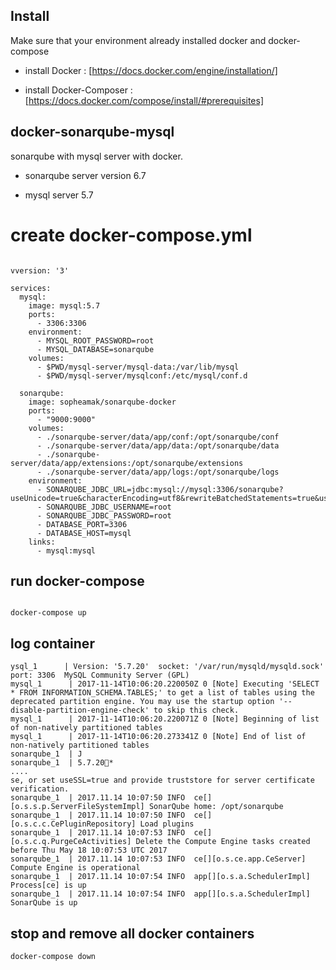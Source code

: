 ## Install

Make sure that your environment already installed docker and docker-compose

- install Docker : [https://docs.docker.com/engine/installation/]

- install Docker-Composer : [https://docs.docker.com/compose/install/#prerequisites]

## docker-sonarqube-mysql
sonarqube with mysql server with docker.

- sonarqube server version 6.7

- mysql server 5.7


# create docker-compose.yml 
```

vversion: '3'

services:
  mysql:
    image: mysql:5.7
    ports:
      - 3306:3306
    environment:
      - MYSQL_ROOT_PASSWORD=root
      - MYSQL_DATABASE=sonarqube
    volumes:
      - $PWD/mysql-server/mysql-data:/var/lib/mysql
      - $PWD/mysql-server/mysqlconf:/etc/mysql/conf.d

  sonarqube:
    image: sopheamak/sonarqube-docker
    ports:
      - "9000:9000"
    volumes:
      - ./sonarqube-server/data/app/conf:/opt/sonarqube/conf
      - ./sonarqube-server/data/app/data:/opt/sonarqube/data
      - ./sonarqube-server/data/app/extensions:/opt/sonarqube/extensions
      - ./sonarqube-server/data/app/logs:/opt/sonarqube/logs
    environment:
      - SONARQUBE_JDBC_URL=jdbc:mysql://mysql:3306/sonarqube?useUnicode=true&characterEncoding=utf8&rewriteBatchedStatements=true&useConfigs=maxPerformance
      - SONARQUBE_JDBC_USERNAME=root
      - SONARQUBE_JDBC_PASSWORD=root
      - DATABASE_PORT=3306
      - DATABASE_HOST=mysql
    links:
      - mysql:mysql

  ```


## run docker-compose
```

docker-compose up
```

## log container
```
ysql_1      | Version: '5.7.20'  socket: '/var/run/mysqld/mysqld.sock'  port: 3306  MySQL Community Server (GPL)
mysql_1      | 2017-11-14T10:06:20.220050Z 0 [Note] Executing 'SELECT * FROM INFORMATION_SCHEMA.TABLES;' to get a list of tables using the deprecated partition engine. You may use the startup option '--disable-partition-engine-check' to skip this check. 
mysql_1      | 2017-11-14T10:06:20.220071Z 0 [Note] Beginning of list of non-natively partitioned tables
mysql_1      | 2017-11-14T10:06:20.273341Z 0 [Note] End of list of non-natively partitioned tables
sonarqube_1  | J
sonarqube_1  | 5.7.20*
....
se, or set useSSL=true and provide truststore for server certificate verification.
sonarqube_1  | 2017.11.14 10:07:50 INFO  ce[][o.s.s.p.ServerFileSystemImpl] SonarQube home: /opt/sonarqube
sonarqube_1  | 2017.11.14 10:07:50 INFO  ce[][o.s.c.c.CePluginRepository] Load plugins
sonarqube_1  | 2017.11.14 10:07:53 INFO  ce[][o.s.c.q.PurgeCeActivities] Delete the Compute Engine tasks created before Thu May 18 10:07:53 UTC 2017
sonarqube_1  | 2017.11.14 10:07:53 INFO  ce[][o.s.ce.app.CeServer] Compute Engine is operational
sonarqube_1  | 2017.11.14 10:07:54 INFO  app[][o.s.a.SchedulerImpl] Process[ce] is up
sonarqube_1  | 2017.11.14 10:07:54 INFO  app[][o.s.a.SchedulerImpl] SonarQube is up

```

## stop and remove all docker containers
```
docker-compose down
```
